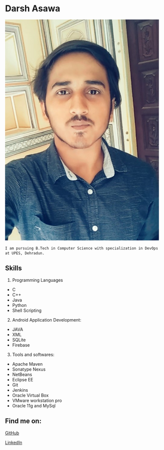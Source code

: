 # Darsh Asawa
![img](DarshPP.jpg)

```
I am pursuing B.Tech in Computer Science with specialization in DevOps at UPES, Dehradun.
```

## Skills

1. Programming Languages
  * C
  * C++
  * Java
  * Python
  * Shell Scripting
2. Android Application Development:
  * JAVA
  * XML
  * SQLite
  * Firebase
3. Tools and softwares:
  * Apache Maven
  * Sonatype Nexus
  * NetBeans
  * Eclipse EE
  * Git
  * Jenkins
  * Oracle Virtual Box
  * VMware workstation pro
  * Oracle 11g and MySql
  
## Find me on:

[GitHub](https://www.github.com/DarshAsawa)

[LinkedIn](https://www.linkedin.com/in/darsh-asawa-846a8b178/)


